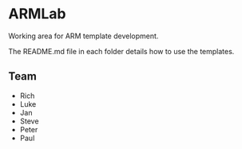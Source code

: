 # ARMLab

Working area for ARM template development.

The README.md file in each folder details how to use the templates.

## Team

- Rich
- Luke
- Jan
- Steve
- Peter
- Paul
